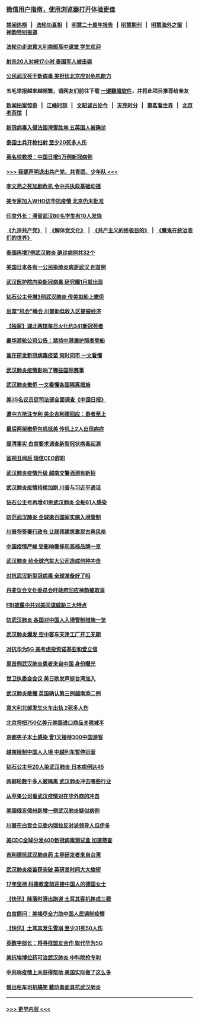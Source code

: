 ### [微信用户指南，使用浏览器打开体验更佳](https://github.com/gfw-breaker/banned-news1/blob/master/indexes/wechat-guide.md?t=0)
#### [禁闻热榜](热点新闻.md?t=0)  &nbsp;&nbsp;|&nbsp;&nbsp; [法轮功真相](https://github.com/gfw-breaker/truth/blob/master/README.md?t=0) &nbsp;&nbsp;|&nbsp;&nbsp; [明慧二十周年报告](https://github.com/gfw-breaker/mh-reports/blob/master/README.md?t=0) &nbsp;&nbsp;|&nbsp;&nbsp;[明慧期刊](https://github.com/gfw-breaker/mh-qikan) &nbsp;&nbsp;|&nbsp;&nbsp; [明慧海外之窗](https://github.com/gfw-breaker/mh-news/blob/master/README.md?t=0) &nbsp;&nbsp;|&nbsp;&nbsp; [神韵特别报道](https://github.com/gfw-breaker/mh-news/blob/master/shenyun.md?t=0)
#### [法轮功走进意大利南部高中课堂 学生欢迎](../pages/nsc418/n11853859.md?t=02091433) 
#### [射杀20人对峙17小时 泰国军人被击毙](../pages/nsc418/n11854869.md?t=02091433) 
#### [公民武汉死于新病毒 美担忧北京应对危机能力](../pages/nsc418/n11854331.md?t=02091433) 
#### 五毛举报越来越频繁，请网友们前往下载 [一键翻墙软件](https://github.com/gfw-breaker/ssr-accounts)，并将此项目推荐给亲友
#### [新闻拍案惊奇](https://github.com/gfw-breaker/banned-news1/blob/master/pages/link4.md) &nbsp;&nbsp;|&nbsp;&nbsp; [江峰时刻](https://github.com/gfw-breaker/banned-news1/blob/master/pages/link4.md) &nbsp;&nbsp;|&nbsp;&nbsp; [文昭谈古论今](https://github.com/gfw-breaker/banned-news1/blob/master/pages/link4.md) &nbsp;&nbsp;|&nbsp;&nbsp; [天亮时分](https://github.com/gfw-breaker/banned-news1/blob/master/pages/link4.md) &nbsp;&nbsp;|&nbsp;&nbsp; [萧茗看世界](https://github.com/gfw-breaker/banned-news1/blob/master/pages/link4.md) &nbsp;&nbsp;|&nbsp;&nbsp; [北京老茶馆](https://github.com/gfw-breaker/banned-news1/blob/master/pages/link4.md) &nbsp;&nbsp;|&nbsp;&nbsp; 
#### [新冠病毒入侵法国滑雪胜地 五英国人被确诊](../pages/nsc418/n11854307.md?t=02091433) 
#### [泰国士兵开枪扫射 至少20死多人伤](../pages/nsc418/n11854276.md?t=02091433) 
#### [英名校教授：中国日增5万例新冠病例](../pages/nsc418/n11854174.md?t=02091433) 
#### [>>> 我要声明退出共产党、共青团、少年队 <<<](https://github.com/begood0513/goodnews/blob/master/quit/letter.md) 
#### [李文亮之死加剧危机 令中共执政基础动摇](../pages/nsc418/n11854003.md?t=02091433) 
#### [美专家加入WHO访华抗疫情 北京仍未批准](../pages/nsc418/n11854043.md?t=02091433) 
#### [印度外长：滞留武汉80名学生有10人发烧](../pages/nsc418/n11853821.md?t=02091433) 
#### [《九评共产党》](https://github.com/begood0513/9ping.md/blob/master/README.md) &nbsp;|&nbsp; [《解体党文化》](../../../../jtdwh.md/blob/master/README.md)  &nbsp;|&nbsp; [《共产主义的终极目的》](../../../../gczydzjmd.md/blob/master/README.md) &nbsp;|&nbsp; [《魔鬼在统治我们的世界》](../../../../mgztzwmdsj.md/blob/master/README.md) 
#### [泰国再增7例武汉肺炎 确诊病例共32个](../pages/nsc418/n11853808.md?t=02091433) 
#### [美国日本各有一公民染肺炎病逝武汉 创首例](../pages/nsc418/n11853509.md?t=02091433) 
#### [武汉医护院内染新冠病毒 研究曝1月就出现](../pages/nsc418/n11852928.md?t=02091433) 
#### [钻石公主号增3例武汉肺炎 传美拟船上撤侨](../pages/nsc418/n11853240.md?t=02091433) 
#### [出席“机会”峰会 川普助低收入区提振经济](../pages/nsc418/n11853232.md?t=02091433) 
#### [【独家】湖北两馆每日火化约341新冠死者](../pages/nsc418/n11845444.md?t=02091433) 
#### [豪华游轮公司公告：禁持中港澳护照者登船](../pages/nsc418/n11852761.md?t=02091433) 
#### [谁在研发新冠病毒疫苗 何时问市 一文看懂](../pages/nsc418/n11852840.md?t=02091433) 
#### [武汉肺炎疫情影响了哪些国际赛事](../pages/nsc418/n11852441.md?t=02091433) 
#### [武汉肺炎撤侨 一文看懂各国隔离措施](../pages/nsc418/n11844216.md?t=02091433) 
#### [美35名议员促司法部全面调查《中国日报》](../pages/nsc418/n11852435.md?t=02091433) 
#### [遭中方抢注专利 美企吉利德回应：患者至上](../pages/nsc418/n11852037.md?t=02091433) 
#### [最后两架撤侨包机抵美 传机上2人出现病症](../pages/nsc418/n11852173.md?t=02091433) 
#### [厘清事实 白宫要求调查新型冠状病毒起源](../pages/nsc418/n11852106.md?t=02091433) 
#### [监视丑闻后 瑞信CEO辞职](../pages/nsc418/n11852127.md?t=02091433) 
#### [武汉肺炎疫情升级 越南交警酒测有新招](../pages/nsc418/n11851632.md?t=02091433) 
#### [武汉肺炎疫情持续加剧 川普与习近平通话](../pages/nsc418/n11851613.md?t=02091433) 
#### [钻石公主号再增41例武汉肺炎 全船61人感染](../pages/nsc418/n11850401.md?t=02091433) 
#### [防范武汉肺炎 全球逾百国家实施入境管制](../pages/nsc418/n11850557.md?t=02091433) 
#### [川普将签署行政令 让联邦建筑重现古典风格](../pages/nsc418/n11850654.md?t=02091433) 
#### [中国疫情严峻 受影响奢侈和高档品牌一览](../pages/nsc418/n11850319.md?t=02091433) 
#### [武汉肺炎 给全球汽车大公司造成何种冲击](../pages/nsc418/n11850056.md?t=02091433) 
#### [对抗武汉新型冠病毒 全球准备好了吗](../pages/nsc418/n11850142.md?t=02091433) 
#### [丹麦议会文化委员会吁政府回应神韵被取消](../pages/nsc418/n11849312.md?t=02091433) 
#### [FBI披露中共对美间谍威胁三大特点](../pages/nsc418/n11849700.md?t=02091433) 
#### [防武汉肺炎 各国对中国人入境管制措施一览](../pages/nsc418/n11838726.md?t=02091433) 
#### [武汉肺炎爆发 空中客车天津工厂开工无期](../pages/nsc418/n11849634.md?t=02091433) 
#### [对抗华为5G 美考虑投资诺基亚和爱立信](../pages/nsc418/n11849510.md?t=02091433) 
#### [意首例武汉肺炎患者来自中国 身份曝光](../pages/nsc418/n11849454.md?t=02091433) 
#### [世卫执委会会议 美日欧发声挺台湾加入](../pages/nsc418/n11849433.md?t=02091433) 
#### [武汉肺炎散播 英国确认第三例越南添二例](../pages/nsc418/n11849439.md?t=02091433) 
#### [意大利北部发生火车出轨 2死多人伤](../pages/nsc418/n11848999.md?t=02091433) 
#### [北京将把750亿美元美国进口商品关税减半](../pages/nsc418/n11848896.md?t=02091433) 
#### [京都男子本土感染 曾1天接待300中国游客](../pages/nsc418/n11848641.md?t=02091433) 
#### [越南限制中国人入境 中越列车暂停运营](../pages/nsc418/n11847844.md?t=02091433) 
#### [钻石公主号20人染武汉肺炎 日本病例达45](../pages/nsc418/n11847823.md?t=02091433) 
#### [两邮轮数千多人被隔离 武汉肺炎冲击哪些行业](../pages/nsc418/n11847456.md?t=02091433) 
#### [从苹果公司看武汉疫情对在华外商的冲击](../pages/nsc418/n11847586.md?t=02091433) 
#### [美国俄亥俄州新增一例武汉肺炎疑似病例](../pages/nsc418/n11847714.md?t=02091433) 
#### [川普在白宫会见委内瑞拉反对派领导人瓜伊多](../pages/nsc418/n11847391.md?t=02091433) 
#### [美CDC全球分发400新冠病毒测试盒 加速筛查](../pages/nsc418/n11847260.md?t=02091433) 
#### [吉利德抗武汉肺炎药 主导研发者来自台湾](../pages/nsc418/n11847064.md?t=02091433) 
#### [武汉肺炎疫苗获突破 英研发时间大大缩短](../pages/nsc418/n11846915.md?t=02091433) 
#### [17年坚持 科隆教堂前迎接中国人的德国女士](../pages/nsc418/n11846781.md?t=02091433) 
#### [【快讯】降落时滑出跑道 土耳其客机摔成三截](../pages/nsc418/n11847021.md?t=02091433) 
#### [白宫顾问：美竭尽全力助中国人民遏制疫情](../pages/nsc418/n11846756.md?t=02091433) 
#### [【快讯】土耳其发生雪崩 至少31死50人伤](../pages/nsc418/n11846680.md?t=02091433) 
#### [英数字部长：将寻找盟友合作 取代华为5G](../pages/nsc418/n11846485.md?t=02091433) 
#### [美抗埃博拉药可治武汉肺炎 中科院抢专利](../pages/nsc418/n11846409.md?t=02091433) 
#### [中共称疫情上未获得帮助 美国实际做了这么多](../pages/nsc418/n11846008.md?t=02091433) 
#### [俄出租车司机搞笑 戴防毒面具抗武汉肺炎](../pages/nsc418/n11845703.md?t=02091433) 

----
#### [ >>> 更早内容 <<< ](../indexes/nsc418-earlier.md)
